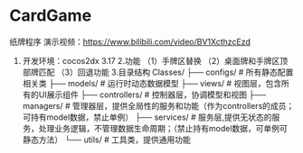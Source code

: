 # CardGame
纸牌程序
演示视频：https://www.bilibili.com/video/BV1XcthzcEzd
1. 开发环境：cocos2dx 3.17
2.功能
（1）手牌区替换
（2）桌面牌和手牌区顶部牌匹配
（3）回退功能
3.目录结构
Classes/
├── configs/    # 所有静态配置相关类
├── models/    # 运行时动态数据模型
├── views/     # 视图层，包含所有的UI展示组件
├── controllers/  # 控制器层，协调模型和视图
├── managers/  # 管理器层，提供全局性的服务和功能（作为controllers的成员；可持有model数据，禁止单例）
├── services/  # 服务层,提供无状态的服务，处理业务逻辑，不管理数据生命周期；（禁止持有model数据，可单例可静态方法）
└── utils/  # 工具类，提供通用功能
